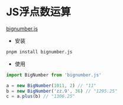 # JS浮点数运算

[bignumber.js](https://github.com/MikeMcl/bignumber.js)

- 安装
  
```sh
pnpm install bignumber.js
```

- 使用

```js
import BigNumber from 'bignumber.js'

a = new BigNumber(1011, 2) // "11"
b = new BigNumber('zz.9', 36) // "1295.25"
c = a.plus(b) // "1306.25"
```
